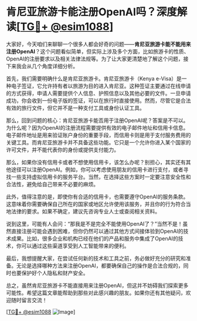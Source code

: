 # 肯尼亚旅游卡能注册OpenAI吗？深度解读[[TG💪+ @esim1088](https://t.me/s/esim1088)]

大家好，今天咱们来聊聊一个很多人都会好奇的问题——**肯尼亚旅游卡能不能用来注册OpenAI**？这个问题看似简单，但实际上涉及多个方面，比如旅游卡的性质、OpenAI的注册要求以及相关法律法规等。为了让大家更清楚地了解这个问题，接下来我会从几个角度详细分析。

首先，我们需要明确什么是肯尼亚旅游卡。肯尼亚旅游卡（Kenya e-Visa）是一种电子签证，它允许持有者以旅游为目的进入肯尼亚。这种签证主要通过在线申请的方式获得，申请人需要提供个人信息、护照信息以及其他必要的文件。一旦申请成功，你会收到一份电子版的签证，可以在旅行时直接使用。然而，尽管它是合法有效的旅行文件，但它并不是一种支付工具或身份认证工具。

那么，回到问题的核心：肯尼亚旅游卡能否用于注册OpenAI呢？答案是不可以。为什么呢？因为OpenAI的注册流程需要提供有效的电子邮件地址和信用卡信息。电子邮件地址是用来验证账户身份的重要手段，而信用卡则是用于支付服务费用的关键工具。而肯尼亚旅游卡并不具备这些功能。它只是一个允许你进入某个国家的许可文件，并不能代表你的身份或提供支付能力。

那么，如果你没有信用卡或者不想使用信用卡，该怎么办呢？别担心，其实还有其他途径可以注册OpenAI。例如，你可以考虑使用朋友的信用卡进行支付，或者寻找一些支持虚拟信用卡的服务平台。当然，在选择这些方案时一定要注意安全性和合法性，避免给自己带来不必要的麻烦。

此外，值得注意的是，即使你有合适的信用卡，也需要遵守OpenAI的服务条款。这意味着你需要确保自己所在的国家或地区允许使用该服务，并且你的行为符合当地法律的要求。如果不确定，建议先咨询专业人士或查阅相关资料。

说到这里，可能有人会问：“那我是不是完全不能使用OpenAI了？”当然不是！虽然直接注册可能会遇到困难，但你仍然可以通过其他方式间接体验到OpenAI的技术成果。比如，很多企业和机构已经在他们的产品和服务中集成了OpenAI的技术，你可以通过这些渠道享受到人工智能带来的便利。

最后，我想提醒大家，在尝试任何新的技术和工具之前，务必做好充分的研究和准备。无论是选择哪种方法来注册OpenAI，都要确保自己的操作是合法合规的，同时也要保护好个人隐私和财产安全。

总之，虽然肯尼亚旅游卡不能直接用来注册OpenAI，但这并不妨碍我们探索更多可能性。希望这篇文章能帮助到那些对此感兴趣的朋友。如果你还有其他疑问，欢迎随时留言交流！

[[TG💪+ @esim1088](https://t.me/s/esim1088) ![Image](https://i.postimg.cc/4NQfJmqS/Snipaste-2025-05-13-00-14-12.png)]